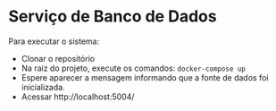 # Serviço de Banco de Dados
Para executar o sistema:

* Clonar o repositório
* Na raiz do projeto, execute os comandos: `docker-compose up`
* Espere aparecer a mensagem informando que a fonte de dados foi inicializada.
* Acessar http://localhost:5004/ 
